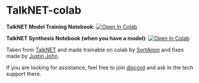# TalkNET-colab

**TalkNET Model Training Notebook**: <a href="https://colab.research.google.com/github/justinjohn0306/TalkNET-colab/blob/main/Latest_TalkNet_Training.ipynb" target="_parent"><img src="https://colab.research.google.com/assets/colab-badge.svg" alt="Open In Colab"/></a>

**TalkNET Synthesis Notebook (when you have a model)**: <a href="https://colab.research.google.com/github/justinjohn0306/TalkNET-colab/blob/main/Controllable_TalkNet.ipynb" target="_parent"><img src="https://colab.research.google.com/assets/colab-badge.svg" alt="Open In Colab"/></a>


Taken from [TalkNET](https://github.com/NVIDIA/NeMo/blob/main/nemo/collections/tts/models/talknet.py) and made trainable on colab by [SortAnon](https://github.com/SortAnon/ControllableTalkNet) and fixes made by [Justin John](https://github.com/justinjohn0306). 

If you are looking for assistance, feel free to join [discord](https://discord.com/invite/NhJZGtH) and ask in the tech support there. 
